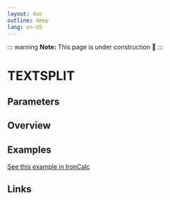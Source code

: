 ```yaml
---
layout: doc
outline: deep
lang: en-US
---
```


::: warning
**Note:** This page is under construction 🚧
:::

# TEXTSPLIT

## Parameters

## Overview

## Examples

[See this example in IronCalc](https://app.ironcalc.com/?filename=textsplit)

## Links